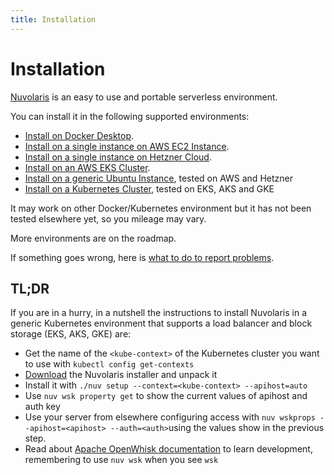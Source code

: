 ```yaml
---
title: Installation
---
```


# Installation

[Nuvolaris](https://www.nuvolaris.io) is an easy to use and portable serverless environment.

You can install it in the following supported environments:

- [Install on Docker Desktop](/documentation/how-to-install/install-on-docker-desktop).
- [Install on a single instance on AWS EC2 Instance](/documentation/how-to-install/install-on-aws-ec2).
- [Install on a single instance on Hetzner Cloud](/documentation/how-to-install/install-on-hetzner-cloud).
- [Install on an AWS EKS Cluster](/documentation/how-to-install/install-on-aws-eks).
- [Install on a generic Ubuntu Instance](/documentation/how-to-install/install-on-ubuntu), tested on AWS and Hetzner
- [Install on a Kubernetes Cluster](/documentation/how-to-install/install-on-kubernetes), tested on EKS, AKS and GKE

It may work on other Docker/Kubernetes environment but it has not been tested elsewhere yet, so you mileage may vary.

More environments are on the roadmap.

If something goes wrong, here is [what to do to report problems](/documentation/troubleshooting).

## TL;DR

If you are in a hurry, in a nutshell the instructions to install Nuvolaris in a generic Kubernetes environment that supports a load balancer and block storage (EKS, AKS, GKE) are:

- Get the name of the `<kube-context>` of the Kubernetes cluster you want to use with `kubectl config get-contexts`
- [Download](/download) the Nuvolaris installer and unpack it
- Install it with `./nuv setup --context=<kube-context> --apihost=auto`
- Use `nuv wsk property get` to show the current values of apihost and auth key
- Use your server from elsewhere configuring access with `nuv wskprops --apihost=<apihost> --auth=<auth>`using the values show in the previous step.
- Read about [Apache OpenWhisk documentation](https://openwhisk.apache.org/documentation.html) to learn development, remembering to use `nuv wsk` when you see `wsk`
